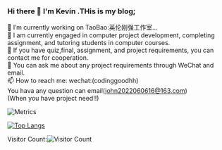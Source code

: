 ### Hi there 👋 I'm Kevin .THis is my blog;

<!--
**limit123123/limit123123** is a ✨ _special_ ✨ repository because its `README.md` (this file) appears on your GitHub profile.

Here are some ideas to get you started:

- 🔭 I am currently engaged in computer project development, completing assignment, and tutoring students in computer courses.
- 👯 If you have quiz,final, assignment, and project requirements, you can contact me for cooperation.
- 💬 You can ask me about any project requirements through WeChat and email.
- 📫 How to reach me: (wechat):codinggoodhh
- 😄 Pronouns: ...
- ⚡ Fun fact: ...
-->

🔭 I’m currently working on TaoBao:英伦刚强工作室...<br>
🌱 I am currently engaged in computer project development, completing assignment, and tutoring students in computer courses.<br>
👯 If you have quiz,final, assignment, and project requirements, you can contact me for cooperation.<br>
💬 You can ask me about any project requirements through WeChat and email.<br>
📫 How to reach me: wechat:(codinggoodhh)<br>
You hava any question can email(john2022060616@163.com)<br>
(When you have project need!!)<br>

![Metrics](https://metrics.lecoq.io/limit123123?template=classic&base.indepth=false&base.hireable=false&config.timezone=Asia%2FShanghai)<br>

[![Top Langs](https://github-readme-stats.vercel.app/api/top-langs/?username=limit123123)](https://github.com/limit123123/github-readme-stats)

Visitor Count:![Visitor Count](https://profile-counter.glitch.me/limit123123/count.svg)


